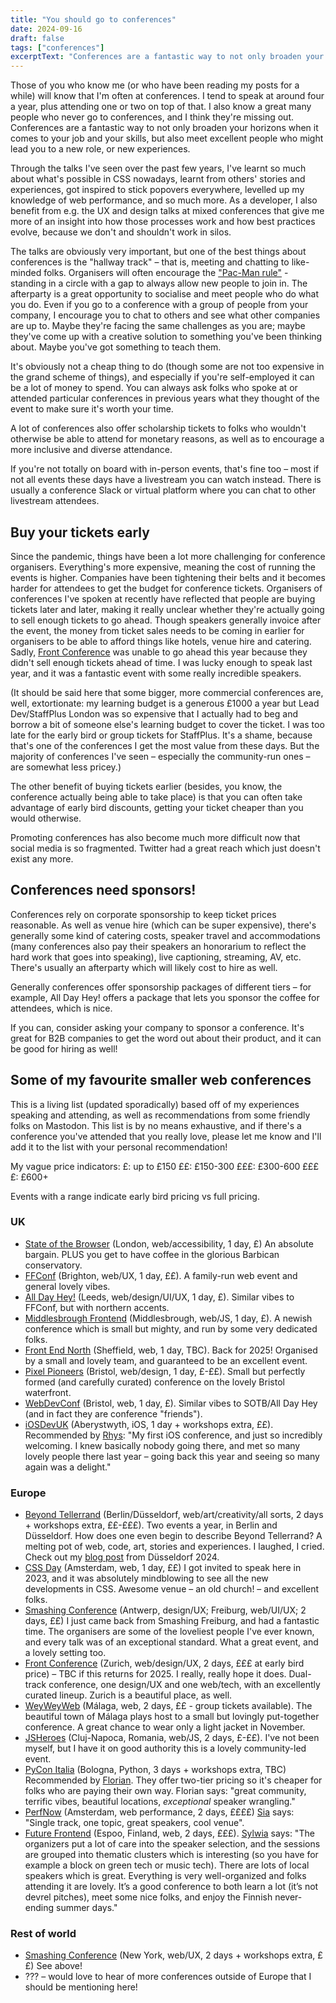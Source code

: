```yaml
---
title: "You should go to conferences"
date: 2024-09-16
draft: false
tags: ["conferences"]
excerptText: "Conferences are a fantastic way to not only broaden your horizons when it comes to your job and your skills, but also meet excellent people who might lead you to a new role, or new experiences."
---
```


Those of you who know me (or who have been reading my posts for a while) will know that I'm often at conferences. I tend to speak at around four a year, plus attending one or two on top of that. I also know a great many people who never go to conferences, and I think they're missing out. Conferences are a fantastic way to not only broaden your horizons when it comes to your job and your skills, but also meet excellent people who might lead you to a new role, or new experiences. 

Through the talks I've seen over the past few years, I've learnt so much about what's possible in CSS nowadays, learnt from others' stories and experiences, got inspired to stick popovers everywhere, levelled up my knowledge of web performance, and so much more. As a developer, I also benefit from e.g. the UX and design talks at mixed conferences that give me more of an insight into how those processes work and how best practices evolve, because we don't and shouldn't work in silos. 

The talks are obviously very important, but one of the best things about conferences is the "hallway track" &ndash; that is, meeting and chatting to like-minded folks. Organisers will often encourage the ["Pac-Man rule"](https://www.ericholscher.com/blog/2017/aug/2/pacman-rule-conferences/) - standing in a circle with a gap to always allow new people to join in. The afterparty is a great opportunity to socialise and meet people who do what you do. Even if you go to a conference with a group of people from your company, I encourage you to chat to others and see what other companies are up to. Maybe they're facing the same challenges as you are; maybe they've come up with a creative solution to something you've been thinking about. Maybe you've got something to teach them.

It's obviously not a cheap thing to do (though some are not too expensive in the grand scheme of things), and especially if you're self-employed it can be a lot of money to spend. You can always ask folks who spoke at or attended particular conferences in previous years what they thought of the event to make sure it's worth your time. 

A lot of conferences also offer scholarship tickets to folks who wouldn't otherwise be able to attend for monetary reasons, as well as to encourage a more inclusive and diverse attendance.

If you're not totally on board with in-person events, that's fine too &ndash; most if not all events these days have a livestream you can watch instead. There is usually a conference Slack or virtual platform where you can chat to other livestream attendees. 

## Buy your tickets early

Since the pandemic, things have been a lot more challenging for conference organisers. Everything's more expensive, meaning the cost of running the events is higher. Companies have been tightening their belts and it becomes harder for attendees to get the budget for conference tickets. Organisers of conferences I've spoken at recently have reflected that people are buying tickets later and later, making it really unclear whether they're actually going to sell enough tickets to go ahead. Though speakers generally invoice after the event, the money from ticket sales needs to be coming in earlier for organisers to be able to afford things like hotels, venue hire and catering. Sadly, [Front Conference](https://frontconference.com) was unable to go ahead this year because they didn't sell enough tickets ahead of time. I was lucky enough to speak last year, and it was a fantastic event with some really incredible speakers. 

(It should be said here that some bigger, more commercial conferences are, well, extortionate: my learning budget is a generous £1000 a year but Lead Dev/StaffPlus London was so expensive that I actually had to beg and borrow a bit of someone else's learning budget to cover the ticket. I was too late for the early bird or group tickets for StaffPlus. It's a shame, because that's one of the conferences I get the most value from these days. But the majority of conferences I've seen &ndash; especially the community-run ones &ndash; are somewhat less pricey.)

The other benefit of buying tickets earlier (besides, you know, the conference actually being able to take place) is that you can often take advantage of early bird discounts, getting your ticket cheaper than you would otherwise.

Promoting conferences has also become much more difficult now that social media is so fragmented. Twitter had a great reach which just doesn't exist any more. 

## Conferences need sponsors! 
Conferences rely on corporate sponsorship to keep ticket prices reasonable. As well as venue hire (which can be super expensive), there's generally some kind of catering costs, speaker travel and accommodations (many conferences also pay their speakers an honorarium to reflect the hard work that goes into speaking), live captioning, streaming, AV, etc. There's usually an afterparty which will likely cost to hire as well. 

Generally conferences offer sponsorship packages of different tiers &ndash; for example, All Day Hey! offers a package that lets you sponsor the coffee for attendees, which is nice. 

If you can, consider asking your company to sponsor a conference. It's great for B2B companies to get the word out about their product, and it can be good for hiring as well! 

## Some of my favourite smaller web conferences
This is a living list (updated sporadically) based off of my experiences speaking and attending, as well as recommendations from some friendly folks on Mastodon. This list is by no means exhaustive, and if there's a conference you've attended that you really love, please let me know and I'll add it to the list with your personal recommendation! 

My vague price indicators:
£: up to £150
££: £150-300
£££: £300-600
££££: £600+

Events with a range indicate early bird pricing vs full pricing.

### UK
* [State of the Browser](https://2024.stateofthebrowser.com/) (London, web/accessibility, 1 day, £) An absolute bargain. PLUS you get to have coffee in the glorious Barbican conservatory. 
* [FFConf](https://ffconf.org) (Brighton, web/UX, 1 day, ££). A family-run web event and general lovely vibes. 
* [All Day Hey!](https://heypresents.com/conferences) (Leeds, web/design/UI/UX, 1 day, £). Similar vibes to FFConf, but with northern accents.
* [Middlesbrough Frontend](https://www.middlesbroughfe.co.uk/) (Middlesbrough, web/JS, 1 day, £). A newish conference which is small but mighty, and run by some very dedicated folks. 
* [Front End North](https://frontendnorth.com/) (Sheffield, web, 1 day, TBC). Back for 2025! Organised by a small and lovely team, and guaranteed to be an excellent event.
* [Pixel Pioneers](https://pixelpioneers.co) (Bristol, web/design, 1 day, £-££). Small but perfectly formed (and carefully curated) conference on the lovely Bristol waterfront.
* [WebDevConf](https://webdevconf.com/) (Bristol, web, 1 day, £). Similar vibes to SOTB/All Day Hey (and in fact they are conference "friends").
* [iOSDevUK](https://www.iosdevuk.com/) (Aberystwyth, iOS, 1 day + workshops extra, ££). Recommended by [Rhys](https://mastodon.social/@rhysmorgan/113147230457494469): "My first iOS conference, and just so incredibly welcoming. I knew basically nobody going there, and met so many lovely people there last year – going back this year and seeing so many again was a delight." 

### Europe
* [Beyond Tellerrand](https://beyondtellerrand.com/) (Berlin/Düsseldorf, web/art/creativity/all sorts, 2 days + workshops extra, ££-£££). Two events a year, in Berlin and Düsseldorf. How does one even begin to describe Beyond Tellerrand? A melting pot of web, code, art, stories and experiences. I laughed, I cried. Check out my [blog post](/blog/beyond-tellerrand-beyond-amazing) from Düsseldorf 2024.
* [CSS Day](https://cssday.nl) (Amsterdam, web, 1 day, ££) I got invited to speak here in 2023, and it was absolutely mindblowing to see all the new developments in CSS. Awesome venue &ndash; an old church! &ndash; and excellent folks.
* [Smashing Conference](https://smashingconf.com) (Antwerp, design/UX; Freiburg, web/UI/UX; 2 days, ££) I just came back from Smashing Freiburg, and had a fantastic time. The organisers are some of the loveliest people I've ever known, and every talk was of an exceptional standard. What a great event, and a lovely setting too.
* [Front Conference](https://frontconference.com/) (Zurich, web/design/UX, 2 days, £££ at early bird price) &ndash; TBC if this returns for 2025. I really, really hope it does. Dual-track conference, one design/UX and one web/tech, with an excellently curated lineup. Zurich is a beautiful place, as well. 
* [WeyWeyWeb](https://www.weyweyweb.com/) (Málaga, web, 2 days, ££ - group tickets available). The beautiful town of Málaga plays host to a small but lovingly put-together conference. A great chance to wear only a light jacket in November.
* [JSHeroes](https://jsheroes.io/) (Cluj-Napoca, Romania, web/JS, 2 days, £-££). I've not been myself, but I have it on good authority this is a lovely community-led event. 
* [PyCon Italia](https://2025.pycon.it/en) (Bologna, Python, 3 days + workshops extra, TBC) Recommended by [Florian](https://mastodon.social/@xahteiwi/113147243658830733). They offer two-tier pricing so it's cheaper for folks who are paying their own way. Florian says: "great community, terrific vibes, beautiful locations, *exceptional* speaker wrangling."
* [PerfNow](https://perfnow.nl/) (Amsterdam, web performance, 2 days, ££££) [Sia](https://front-end.social/@sia/113147478766361053) says: "Single track, one topic, great speakers, cool venue".
* [Future Frontend]() (Espoo, Finland, web, 2 days, £££). [Sylwia](https://github.com/sylwiavargas) says: "The organizers put a lot of care into the speaker selection, and the sessions are grouped into thematic clusters which is interesting (so you have for example a block on green tech or music tech). There are lots of local speakers which is great. Everything is very well-organized and folks attending it are lovely. It’s a good conference to both learn a lot (it’s not devrel pitches), meet some nice folks, and enjoy the Finnish never-ending summer days."

### Rest of world 
* [Smashing Conference](https://smashingconf.com) (New York, web/UX, 2 days + workshops extra, ££) See above! 
* ??? &ndash; would love to hear of more conferences outside of Europe that I should be mentioning here! 